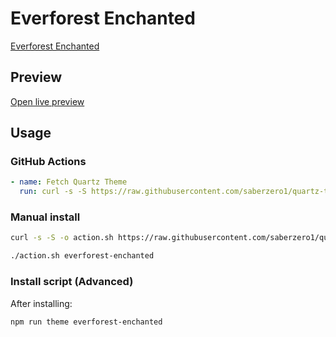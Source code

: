 # Everforest Enchanted

[Everforest Enchanted](https://github.com/FireIsGood)

## Preview

[Open live preview](https://quartz-themes.github.io/everforest-enchanted/)

## Usage

### GitHub Actions

```yaml
- name: Fetch Quartz Theme
  run: curl -s -S https://raw.githubusercontent.com/saberzero1/quartz-themes/master/action.sh | bash -s -- everforest-enchanted
```

### Manual install

```bash
curl -s -S -o action.sh https://raw.githubusercontent.com/saberzero1/quartz-themes/master/action.sh

./action.sh everforest-enchanted
```

### Install script (Advanced)

After installing:

```bash
npm run theme everforest-enchanted
```
